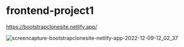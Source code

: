 # frontend-project1

https://bootstrapclonesite.netlify.app/

![screencapture-bootstrapclonesite-netlify-app-2022-12-09-12_02_37](https://user-images.githubusercontent.com/78166507/206430680-60187518-c57b-4993-941a-9a4a44c3ee9e.png)
<!--------------------------                                ---------------------------->
